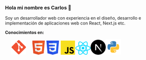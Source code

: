 ### Hola mi nombre es Carlos 👋

Soy un desarrollador web con experiencia en el diseño, desarrollo e implementación de aplicaciones web con React, Next.js etc.
 
**Conocimientos en:**

<img src="img/Git_icon.svg" alt="git" width="50" style="margin-left: 20px; margin-right: 20px;"><img src="img/HTML5_logo.svg" alt="git" width="42"><img src="img/CSS3_logo.svg" alt="git" width="50"><img src="img/JavaScript-logo.svg" alt="git" width="50"><img src="img/react.svg" alt="git" width="50"><img src="img/N-js.svg" alt="git" width="50"><img src="img/Python-logo.svg" alt="git" width="50">


<!--
**carlos1297/carlos1297** is a ✨ _special_ ✨ repository because its `README.md` (this file) appears on your GitHub profile.

Here are some ideas to get you started:

- 🔭 I’m currently working on ...
- 🌱 I’m currently learning ...
- 👯 I’m looking to collaborate on ...
- 🤔 I’m looking for help with ...
- 💬 Ask me about ...
- 📫 How to reach me: ...
- 😄 Pronouns: ...
- ⚡ Fun fact: ...
-->
